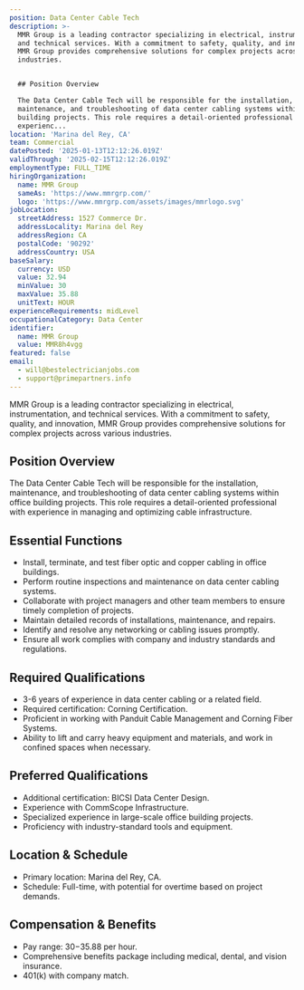 ```yaml
---
position: Data Center Cable Tech
description: >-
  MMR Group is a leading contractor specializing in electrical, instrumentation,
  and technical services. With a commitment to safety, quality, and innovation,
  MMR Group provides comprehensive solutions for complex projects across various
  industries.


  ## Position Overview

  The Data Center Cable Tech will be responsible for the installation,
  maintenance, and troubleshooting of data center cabling systems within office
  building projects. This role requires a detail-oriented professional with
  experienc...
location: 'Marina del Rey, CA'
team: Commercial
datePosted: '2025-01-13T12:12:26.019Z'
validThrough: '2025-02-15T12:12:26.019Z'
employmentType: FULL_TIME
hiringOrganization:
  name: MMR Group
  sameAs: 'https://www.mmrgrp.com/'
  logo: 'https://www.mmrgrp.com/assets/images/mmrlogo.svg'
jobLocation:
  streetAddress: 1527 Commerce Dr.
  addressLocality: Marina del Rey
  addressRegion: CA
  postalCode: '90292'
  addressCountry: USA
baseSalary:
  currency: USD
  value: 32.94
  minValue: 30
  maxValue: 35.88
  unitText: HOUR
experienceRequirements: midLevel
occupationalCategory: Data Center
identifier:
  name: MMR Group
  value: MMR8h4vgg
featured: false
email:
  - will@bestelectricianjobs.com
  - support@primepartners.info
---
```




MMR Group is a leading contractor specializing in electrical, instrumentation, and technical services. With a commitment to safety, quality, and innovation, MMR Group provides comprehensive solutions for complex projects across various industries.

## Position Overview
The Data Center Cable Tech will be responsible for the installation, maintenance, and troubleshooting of data center cabling systems within office building projects. This role requires a detail-oriented professional with experience in managing and optimizing cable infrastructure.

## Essential Functions
- Install, terminate, and test fiber optic and copper cabling in office buildings.
- Perform routine inspections and maintenance on data center cabling systems.
- Collaborate with project managers and other team members to ensure timely completion of projects.
- Maintain detailed records of installations, maintenance, and repairs.
- Identify and resolve any networking or cabling issues promptly.
- Ensure all work complies with company and industry standards and regulations.

## Required Qualifications
- 3-6 years of experience in data center cabling or a related field.
- Required certification: Corning Certification.
- Proficient in working with Panduit Cable Management and Corning Fiber Systems.
- Ability to lift and carry heavy equipment and materials, and work in confined spaces when necessary.

## Preferred Qualifications
- Additional certification: BICSI Data Center Design.
- Experience with CommScope Infrastructure.
- Specialized experience in large-scale office building projects.
- Proficiency with industry-standard tools and equipment.

## Location & Schedule
- Primary location: Marina del Rey, CA.
- Schedule: Full-time, with potential for overtime based on project demands.

## Compensation & Benefits
- Pay range: $30-$35.88 per hour.
- Comprehensive benefits package including medical, dental, and vision insurance.
- 401(k) with company match.
